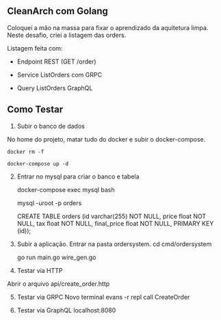 ## CleanArch com Golang
Coloquei a mão na massa para fixar o aprendizado da aquitetura limpa.
Neste desafio, criei a listagem das orders.

Listagem feita com:

- Endpoint REST (GET /order)

- Service ListOrders com GRPC

- Query ListOrders GraphQL


## Como Testar

1) Subir o banco de dados

No home do projeto, matar tudo do docker e subir o docker-compose.

    docker rm -f
    
    docker-compose up -d

2) Entrar no mysql para criar o banco e tabela

    docker-compose exec mysql bash

    mysql -uroot -p orders

    CREATE TABLE orders (id varchar(255) NOT NULL, price float NOT NULL, tax float NOT NULL, final_price float NOT NULL, PRIMARY KEY (id));




3) Subir a aplicação.
    Entrar na pasta ordersystem.
     cd cmd/ordersystem
  
    go run main.go wire_gen.go


4) Testar via HTTP

Abrir o arquivo 
 api/create_order.http


5)  Testar via GRPC 
Novo terminal
evans -r repl
call CreateOrder


6) Testar via GraphQL 
localhost:8080
